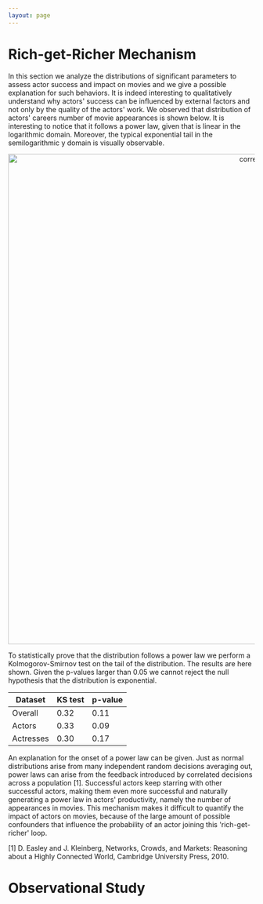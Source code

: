 ```yaml
---
layout: page
---
```


# Rich-get-Richer Mechanism

In this section we analyze the distributions of significant parameters to assess actor success and impact on movies and we give a possible explanation for such behaviors. It is indeed interesting to qualitatively understand why actors' success can be influenced by external factors and not only by the quality of the actors' work. We observed that distribution of actors' careers number of movie appearances is shown below. It is interesting to notice that it follows a power law, given that is linear in the logarithmic domain. Moreover, the typical exponential tail in the semilogarithmic y domain is visually observable.

<p align="center">
    <img width="1000" alt="correlation" src="https://user-images.githubusercontent.com/114060781/208259952-6f8f75e7-de37-418e-923b-6594a3d87134.png">

To statistically prove that the distribution follows a power law we perform a Kolmogorov-Smirnov test on the tail of the distribution. The results are here shown. Given the p-values larger than 0.05 we cannot reject the null hypothesis that the distribution is exponential.
   
| Dataset   | KS test  | p-value |
| --------- | -------- | ------- |
| Overall   | 0.32     | 0.11    |
| Actors    | 0.33     | 0.09    |
| Actresses | 0.30     | 0.17    |

An explanation for the onset of a power law can be given. Just as normal distributions arise from many independent random decisions averaging out, power laws can arise from the feedback introduced by correlated decisions across a population [1]. Successful actors keep starring with other successful actors, making them even more successful and naturally generating a power law in actors' productivity, namely the number of appearances in movies. This mechanism makes it difficult to quantify the impact of actors on movies, because of the large amount of possible confounders that influence the probability of an actor joining this 'rich-get-richer' loop.

    

[1] D. Easley and J. Kleinberg, Networks, Crowds, and Markets: Reasoning about a Highly Connected World, Cambridge University Press, 2010.
 # Observational Study
